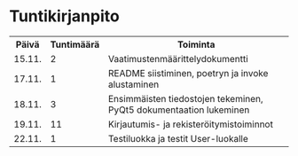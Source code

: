 # Tuntikirjanpito

<table>
    <tr>
        <th>Päivä</th>
        <th>Tuntimäärä</th>
        <th>Toiminta</th>
    </tr>
    <tr>
        <td>15.11.</td>
        <td>2</td>
        <td>Vaatimustenmäärittelydokumentti</td>
    </tr>
    <tr>
        <td>17.11.</td>
        <td>1</td>
        <td>README siistiminen, poetryn ja invoke alustaminen</td>
    </tr>
    <tr>
        <td>18.11.</td>
        <td>3</td>
        <td>Ensimmäisten tiedostojen tekeminen, PyQt5 dokumentaation lukeminen</td>
    </tr>
    <tr>
        <td>19.11.</td>
        <td>11</td>
        <td>Kirjautumis- ja rekisteröitymistoiminnot</td>
    </tr>
    <tr>
        <td>22.11.</td>
        <td>1</td>
        <td>Testiluokka ja testit User-luokalle</td>
    </tr>
</table>